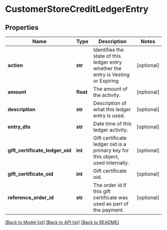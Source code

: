 # CustomerStoreCreditLedgerEntry

## Properties
Name | Type | Description | Notes
------------ | ------------- | ------------- | -------------
**action** | **str** | Identifies the state of this ledger entry whether the entry is Vesting or Expiring | [optional] 
**amount** | **float** | The amount of the activity. | [optional] 
**description** | **str** | Description of what this ledger entry is used. | [optional] 
**entry_dts** | **str** | Date time of this ledger activity. | [optional] 
**gift_certificate_ledger_oid** | **int** | Gift certificate ledger oid is a primary key for this object, used internally. | [optional] 
**gift_certificate_oid** | **int** | Gift certificate oid. | [optional] 
**reference_order_id** | **str** | The order id if this gift certificate was used as part of the payment. | [optional] 

[[Back to Model list]](../README.md#documentation-for-models) [[Back to API list]](../README.md#documentation-for-api-endpoints) [[Back to README]](../README.md)


